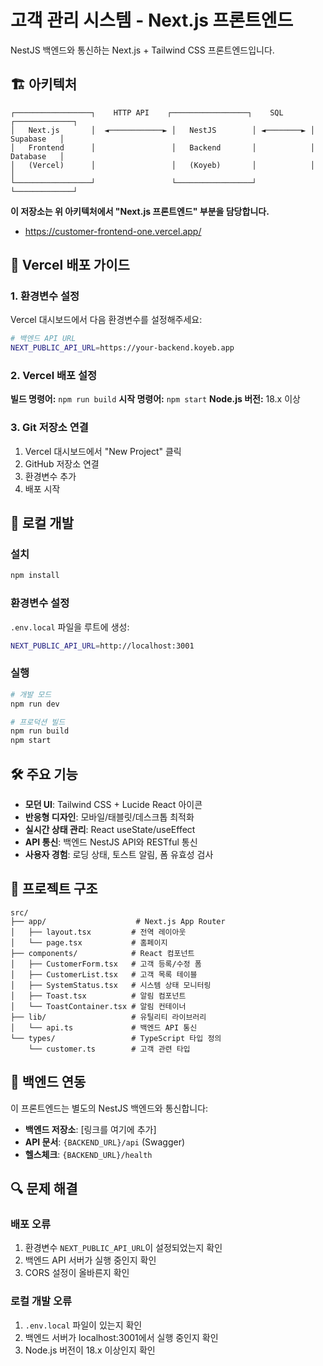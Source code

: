 # 고객 관리 시스템 - Next.js 프론트엔드

NestJS 백엔드와 통신하는 Next.js + Tailwind CSS 프론트엔드입니다.

## 🏗 아키텍처

```
┌─────────────────┐    HTTP API    ┌─────────────────┐    SQL    ┌─────────────┐
│   Next.js       │  ◄────────────► │   NestJS        │ ◄────────► │  Supabase   │
│   Frontend      │                 │   Backend       │            │  Database   │
│   (Vercel)      │                 │   (Koyeb)       │            │             │
└─────────────────┘                 └─────────────────┘            └─────────────┘
```

**이 저장소는 위 아키텍처에서 "Next.js 프론트엔드" 부분을 담당합니다.**

- https://customer-frontend-one.vercel.app/

## 🚀 Vercel 배포 가이드

### 1. 환경변수 설정
Vercel 대시보드에서 다음 환경변수를 설정해주세요:

```bash
# 백엔드 API URL
NEXT_PUBLIC_API_URL=https://your-backend.koyeb.app
```

### 2. Vercel 배포 설정

**빌드 명령어:** `npm run build`
**시작 명령어:** `npm start`
**Node.js 버전:** 18.x 이상

### 3. Git 저장소 연결
1. Vercel 대시보드에서 "New Project" 클릭
2. GitHub 저장소 연결
3. 환경변수 추가
4. 배포 시작

## 🔧 로컬 개발

### 설치
```bash
npm install
```

### 환경변수 설정
`.env.local` 파일을 루트에 생성:
```bash
NEXT_PUBLIC_API_URL=http://localhost:3001
```

### 실행
```bash
# 개발 모드
npm run dev

# 프로덕션 빌드
npm run build
npm start
```

## 🛠 주요 기능

- **모던 UI**: Tailwind CSS + Lucide React 아이콘
- **반응형 디자인**: 모바일/태블릿/데스크톱 최적화
- **실시간 상태 관리**: React useState/useEffect
- **API 통신**: 백엔드 NestJS API와 RESTful 통신
- **사용자 경험**: 로딩 상태, 토스트 알림, 폼 유효성 검사

## 📁 프로젝트 구조

```
src/
├── app/                    # Next.js App Router
│   ├── layout.tsx         # 전역 레이아웃
│   └── page.tsx           # 홈페이지
├── components/            # React 컴포넌트
│   ├── CustomerForm.tsx   # 고객 등록/수정 폼
│   ├── CustomerList.tsx   # 고객 목록 테이블
│   ├── SystemStatus.tsx   # 시스템 상태 모니터링
│   ├── Toast.tsx          # 알림 컴포넌트
│   └── ToastContainer.tsx # 알림 컨테이너
├── lib/                   # 유틸리티 라이브러리
│   └── api.ts             # 백엔드 API 통신
└── types/                 # TypeScript 타입 정의
    └── customer.ts        # 고객 관련 타입
```

## 🔗 백엔드 연동

이 프론트엔드는 별도의 NestJS 백엔드와 통신합니다:
- **백엔드 저장소**: [링크를 여기에 추가]
- **API 문서**: `{BACKEND_URL}/api` (Swagger)
- **헬스체크**: `{BACKEND_URL}/health`

## 🔍 문제 해결

### 배포 오류
1. 환경변수 `NEXT_PUBLIC_API_URL`이 설정되었는지 확인
2. 백엔드 API 서버가 실행 중인지 확인
3. CORS 설정이 올바른지 확인

### 로컬 개발 오류
1. `.env.local` 파일이 있는지 확인
2. 백엔드 서버가 localhost:3001에서 실행 중인지 확인
3. Node.js 버전이 18.x 이상인지 확인
